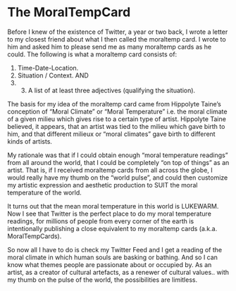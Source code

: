 The MoralTempCard
=================
Before I knew of the existence of Twitter, a year or two back, I wrote a letter to my closest friend about what I then called the moraltemp card. I wrote to him and asked him to please send me as many moraltemp cards as he could. The following is what a moraltemp card consists of:

1. Time-Date-Location.
2. Situation / Context. AND
3. 3. A list of at least three adjectives (qualifying the situation).

The basis for my idea of the moraltemp card came from Hippolyte Taine’s conception of “Moral Climate” or “Moral Temperature” i.e. the moral climate of a given milieu which gives rise to a certain type of artist. Hippolyte Taine believed, it appears, that an artist was tied to the milieu which gave birth to him, and that different milieux or “moral climates” gave birth to different kinds of artists.

My rationale was that if I could obtain enough “moral temperature readings” from all around the world, that I could be completely “on top of things” as an artist. That is, if I received moraltemp cards from all across the globe, I would really have my thumb on the “world pulse”, and could then customize my artistic expression and aesthetic production to SUIT the moral temperature of the world.

It turns out that the mean moral temperature in this world is LUKEWARM. Now I see that Twitter is the perfect place to do my moral temperature readings, for millions of people from every corner of the earth is intentionally publishing a close equivalent to my moraltemp cards (a.k.a. MoralTempCards).

So now all I have to do is check my Twitter Feed and I get a reading of the moral climate in which human souls are basking or bathing. And so I can know what themes people are passionate about or occupied by. As an artist, as a creator of cultural artefacts, as a renewer of cultural values.. with my thumb on the pulse of the world, the possibilities are limitless.
